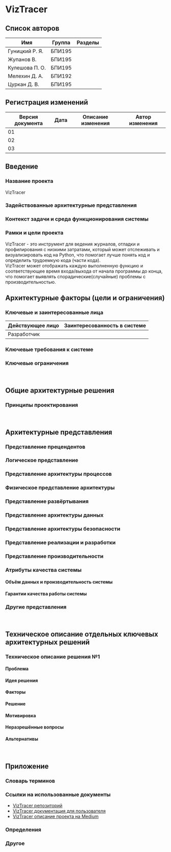 # VizTracer
## Список авторов
Имя | Группа | Разделы
| --- | --- | ---
Гуницкий Р. Я. | БПИ195 |
Жупанов В. | БПИ195 |
Кулешова П. О. | БПИ195 |
Мелехин Д. А. | БПИ192 |
Цуркан Д. В. | БПИ195 |
## Регистрация изменений
Версия документа	| Дата	| Описание изменения	| Автор изменения
| --- | --- | --- | ---
01|
02|
03|
## Введение
### Название проекта
VizTracer
### Задействованные архитектурные представления
### Контекст задачи и среда функционирования системы
### Рамки и цели проекта
VizTracer - это инструмент для ведения журналов, отладки и профилирования с низкими затратами, который может отслеживать и визуализировать код на Python, что помогает лучше понять код и определить трудоемкую кода (части кода).\
VizTracer может отображать каждую выполненную функцию и соответствующее время входа/выхода от начала программы до конца, что помогает выявлять спорадические(случайные) проблемы с производительностью. 
## Архитектурные факторы (цели и ограничения)
### Ключевые и заинтересованные лица
Действующее лицо	| Заинтересованность в системе
| --- | ---
| Разработчик |

### Ключевые требования к системе
### Ключевые ограничения
 
## Общие архитектурные решения
### Принципы проектирования
 
## Архитектурные представления
### Представление прецендентов
### Логическое представление
### Представление архитектуры процессов
### Физическое представление архитектуры
### Представление развёртывания
### Представление архитектуры данных
### Представление архитектуры безопасности
### Представление реализации и разработки
### Представление производительности
### Атрибуты качества системы
#### Объём данных и производительность системы
#### Гарантии качества работы системы
### Другие представления
 
## Техническое описание отдельных ключевых архитектурных решений
### Техническое описание решения №1
#### Проблема
#### Идея решения
#### Факторы
#### Решение
#### Мотивировка
#### Неразрешённые вопросы
#### Альтернативы
 
## Приложение
### Словарь терминов
### Ссылки на использованные документы
- [VizTracer репозиторий](https://github.com/gaogaotiantian/viztracer)
- [VizTracer документация для пользователя](https://viztracer.readthedocs.io/en/stable/)
- [VizTracer описание проекта на Medium](https://gaogaotiantian.medium.com/why-you-should-try-viztracer-to-understand-your-python-program-9e08ccbd5e97)
### Определения
### Другое
